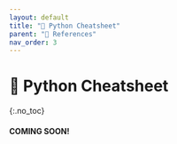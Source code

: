 ```yaml
---
layout: default
title: "🐍 Python Cheatsheet" 
parent: "📖 References"
nav_order: 3
---
```


# 🐍 Python Cheatsheet
{:.no_toc}

#### COMING SOON!
